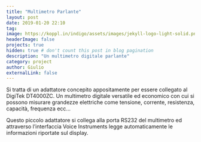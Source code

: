 ```yaml
---
title: "Multimetro Parlante"
layout: post
date: 2019-01-20 22:10
tag: 
image: https://koppl.in/indigo/assets/images/jekyll-logo-light-solid.png
headerImage: false
projects: true
hidden: true # don't count this post in blog pagination
description: "Un multimetro digitale parlante"
category: project
author: Giulio
externalLink: false
---
```


Si tratta di un adattatore concepito appositamente per essere collegato al DigiTek DT4000ZC. Un multimetro digitale versatile ed economico con cui si possono misurare grandezze elettriche come tensione, corrente, resistenza, capacità, frequenza ecc…

Questo piccolo adattatore si collega alla porta RS232 del multimetro ed attraverso l’interfaccia Voice Instruments legge automaticamente le informazioni riportate sul display.